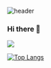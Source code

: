 ![header](https://capsule-render.vercel.app/api?type=waving&color=auto&height=300&section=header&text=김진태&fontSize=70)

### Hi there 👋

<img src="https://img.shields.io/badge/Unity-61DAFB?style=flat&logo=Unity&logoColor=white"/>

[![Top Langs](https://github-readme-stats.vercel.app/api/top-langs/?username=nilbace&langs_count=8)](https://github.com/nilbace/github-readme-stats)

<!--
**nilbace/nilbace** is a ✨ _special_ ✨ repository because its `README.md` (this file) appears on your GitHub profile.

Here are some ideas to get you started:

- 🔭 I’m currently working on ...
- 🌱 I’m currently learning ...
- 👯 I’m looking to collaborate on ...
- 🤔 I’m looking for help with ...
- 💬 Ask me about ...
- 📫 How to reach me: ...
- 😄 Pronouns: ...
- ⚡ Fun fact: ...
-->
